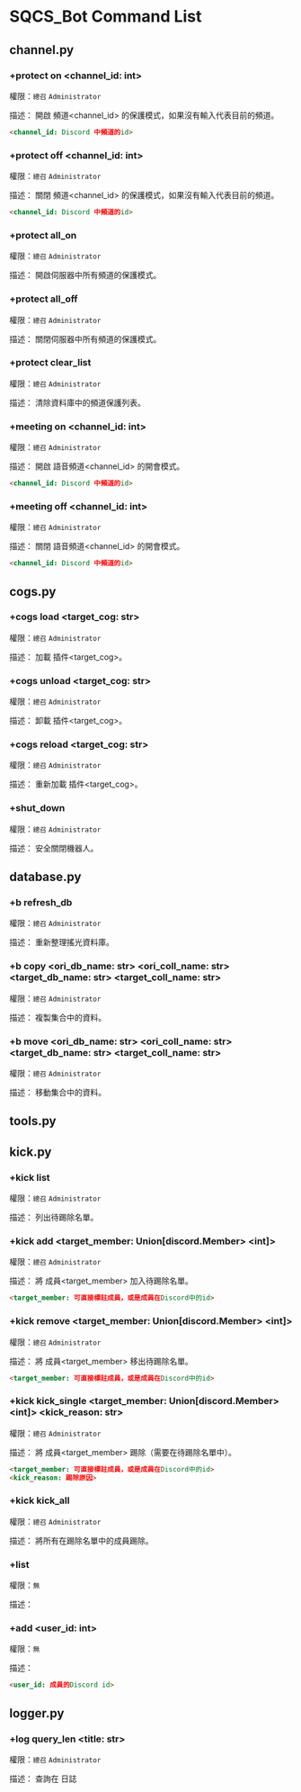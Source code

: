 # SQCS_Bot Command List

## channel.py

### +protect on <channel_id: int>

權限：`總召` `Administrator`

描述：
開啟 頻道<channel_id> 的保護模式，如果沒有輸入代表目前的頻道。

```markdown
<channel_id: Discord 中頻道的id>
```

### +protect off <channel_id: int>

權限：`總召` `Administrator`

描述：
關閉 頻道<channel_id> 的保護模式，如果沒有輸入代表目前的頻道。

```markdown
<channel_id: Discord 中頻道的id>
```

### +protect all_on

權限：`總召` `Administrator`

描述：
開啟伺服器中所有頻道的保護模式。

### +protect all_off

權限：`總召` `Administrator`

描述：
關閉伺服器中所有頻道的保護模式。

### +protect clear_list

權限：`總召` `Administrator`

描述：
清除資料庫中的頻道保護列表。

### +meeting on <channel_id: int>

權限：`總召` `Administrator`

描述：
開啟 語音頻道<channel_id> 的開會模式。

```markdown
<channel_id: Discord 中頻道的id>
```

### +meeting off <channel_id: int>

權限：`總召` `Administrator`

描述：
關閉 語音頻道<channel_id> 的開會模式。

```markdown
<channel_id: Discord 中頻道的id>
```

## cogs.py

### +cogs load <target_cog: str>

權限：`總召` `Administrator`

描述：
加載 插件<target_cog>。

### +cogs unload <target_cog: str>

權限：`總召` `Administrator`

描述：
卸載 插件<target_cog>。

### +cogs reload <target_cog: str>

權限：`總召` `Administrator`

描述：
重新加載 插件<target_cog>。

### +shut_down

權限：`總召` `Administrator`

描述：
安全關閉機器人。

## database.py

### +b refresh_db

權限：`總召` `Administrator`

描述：
重新整理搖光資料庫。

### +b copy <ori_db_name: str> <ori_coll_name: str> <target_db_name: str> <target_coll_name: str>

權限：`總召` `Administrator`

描述：
複製集合中的資料。

### +b move <ori_db_name: str> <ori_coll_name: str> <target_db_name: str> <target_coll_name: str>

權限：`總召` `Administrator`

描述：
移動集合中的資料。

## tools.py

## kick.py

### +kick list

權限：`總召` `Administrator`

描述：
列出待踢除名單。

### +kick add <target_member: Union[discord.Member> <int]>

權限：`總召` `Administrator`

描述：
將 成員<target_member> 加入待踢除名單。

```markdown
<target_member: 可直接標註成員，或是成員在Discord中的id>
```

### +kick remove <target_member: Union[discord.Member> <int]>

權限：`總召` `Administrator`

描述：
將 成員<target_member> 移出待踢除名單。

```markdown
<target_member: 可直接標註成員，或是成員在Discord中的id>
```

### +kick kick_single <target_member: Union[discord.Member> <int]> <kick_reason: str>

權限：`總召` `Administrator`

描述：
將 成員<target_member> 踢除（需要在待踢除名單中）。

```markdown
<target_member: 可直接標註成員，或是成員在Discord中的id>
<kick_reason: 踢除原因>
```

### +kick kick_all

權限：`總召` `Administrator`

描述：
將所有在踢除名單中的成員踢除。

### +list

權限：`無`

描述：


### +add <user_id: int>

權限：`無`

描述：

```markdown
<user_id: 成員的Discord id>
```

## logger.py

### +log query_len <title: str>

權限：`總召` `Administrator`

描述：
查詢在 日誌<title> 中的資料。

```markdown
<title: 可為 `CmdLogging` 或是 `LectureLogging`>
```

### +log release <title: str>

權限：`總召` `Administrator`

描述：
釋放在 日誌<title> 中的資料。

```markdown
<title: 可為 `CmdLogging` 或是 `LectureLogging`>
```

### +info

權限：`無`

描述：


### +ping

權限：`無`

描述：


### +ix_role

權限：`總召` `Administrator`

描述：
手動修復身分組。

## picture.py

### +pic list

權限：`無`

描述：
查詢資料庫中所有的圖片。

### +pic add <link: str>

權限：`無`

描述：
將一張圖片加入到資料庫中。

```markdown
<link: 圖片的超連結>
```

### +pic remove <index: int>

權限：`無`

描述：
將一張圖片從資料庫中移除。

```markdown
<index: 圖片的位置（可利用list進行查詢）>
```

### +pic random

權限：`無`

描述：
發送一張隨機的圖片。

## cadre.py

### +ca apply <cadre: str>

權限：`無`

描述：
於幹部申請區申請 幹部<cadre>

```markdown
<cadre: 可為SQCS現在有的幹部部門>
```

### +ca list

權限：`總召` `Administrator`

描述：


### +ca permit <permit_id: int>

權限：`總召` `Administrator`

描述：


### +ca search <search_id: int>

權限：`總召` `Administrator`

描述：


### +ca remove <delete_id: int>

權限：`總召` `Administrator`

描述：


## deep_freeze.py

### +mani <member_id: int> <status: int>

權限：`總召` `Administrator`

描述：
將 成員<member_id> 的深度凍結狀態設定為 status

```markdown
<member_id: 成員在Discord中的id>
<status: 0 -> 無凍結； 1 -> 凍結>
```

### +list

權限：`總召` `Administrator`

描述：
列出所有目前在深度凍結中的成員。

## fluctlight.py

### +luct create <member_id: int>

權限：`總召` `Administrator`

描述：
幫 成員<member_id> 手動產生搖光。

```markdown
<member_id: 成員在Discord中的id>
```

### +luct lete <member_id: int>

權限：`總召` `Administrator`

描述：
幫 成員<member_id> 手動刪除搖光。

```markdown
<member_id: 成員在Discord中的id>
```

### +luct reset <member_id: int>

權限：`總召` `Administrator`

描述：
幫 成員<member_id> 手動重新設定搖光。

```markdown
<member_id: 成員在Discord中的id>
```

## lecture.py

### +lect_config list

權限：`總召` `Administrator`

描述：
列出所有有註冊的講座。

### +lect_config add

權限：`總召` `Administrator`

描述：
註冊講座資料。

### +lect_config remove <del_lect_week: int>

權限：`總召` `Administrator`

描述：
刪除講座資料。

### +lect start <week: int>

權限：`總召` `Administrator`

描述：
開始講座。

```markdown
<week: 星期數>
```

### +lect nd <week: int>

權限：`總召` `Administrator`

描述：
結束講座。

```markdown
<week: 星期數>
```

### +lect_verify attend <token: str>

權限：`總召` `Administrator`

描述：
尚未啟用。

## query.py

### +query quiz

權限：`總召` `Administrator`

描述：


### +query my_data

權限：`總召` `Administrator`

描述：
查詢個人搖光資料。

### +query member_data <target_id: int>

權限：`總召` `Administrator`

描述：


### +query guild_active

權限：`總召` `Administrator`

描述：
查詢伺服器活躍度。

## quiz.py

### +quiz alter_standby_ans <alter_answer: str>

權限：`總召` `Administrator` `學術`

描述：
修改下次的懸賞答案。

```markdown
<alter_answer: 下次的懸賞答案>
```

### +quiz alter_formal_ans <alter_answer: str>

權限：`總召` `Administrator` `學術`

描述：
修改本次的懸賞答案。

```markdown
<alter_answer: 新的本次的懸賞答案>
```

### +quiz set_qns_link <qns_link: str>

權限：`總召` `Administrator` `學術`

描述：
設定問題連結。

```markdown
<qns_link: 問題連結>
```

### +quiz set_ans_link <ans_link: str>

權限：`總召` `Administrator` `學術`

描述：
設定答案連結。

```markdown
<qns_link: 答案連結>
```

### +quiz repost_qns

權限：`總召` `Administrator` `學術`

描述：
重新公告問題。

### +quiz repost_ans

權限：`總召` `Administrator` `學術`

描述：
重新公告答案。

### +lect_generate_token <lecture_week: int> <*> <accounts>

權限：`總召` `Administrator`

描述：
尚未啟用。

## text.py

### +text clear <msg_id: int>

權限：`總召` `Administrator`

描述：
從目前的訊息往上刪除至 訊息<msg_id>

```markdown
<msg_id: 訊息在Discord中的id>
```

## voice.py

### +voice timer <channel_id: int> <countdown: int>

權限：`總召` `Administrator`

描述：
在 <countdown>秒後將 語音頻道<channel_id> 中的所有成員移出。

```markdown
<channel_id: 語音頻道的Discord id>
<countdown: 倒數的時間>
```

### +voice ault_role_connect <channel_id: int> <mode: int>

權限：`總召` `Administrator`

描述：


### +personal make_channel <members: commands.Greedy[discord.Member]>

權限：`總召` `Administrator`

描述：
在語音終端機時使用指令，便可為 成員們<members> 創立私人語音包廂。

```markdown
<members: 一次性@所有要加入的成員>
```

## weather.py

### +wea query <target_county: str>

權限：`無`

描述：
查詢 城市<target_county> 的天氣狀況，如果沒有輸入即為使用者地區身分組之城市。

```markdown
<target_county: 臺灣的縣市>
```

## workshop.py

### +ws snapshot <voice_id: int>

權限：`總召` `Administrator`

描述：
將 語音頻道<voice_id> 設定為目前在頻道中的成員所屬。

```markdown
<voice_id: 語音頻道的id>
```
